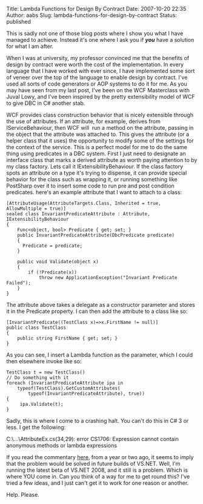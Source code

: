 Title: Lambda Functions for Design By Contract
Date: 2007-10-20 22:35
Author: aabs
Slug: lambda-functions-for-design-by-contract
Status: published

This is sadly not one of those blog posts where I show you what I have managed to achieve. Instead it's one where I ask you if ***you*** have a solution for what I am after.

When I was at university, my professor convinced me that the benefits of design by contract were worth the cost of the implementation. In every language that I have worked with ever since, I have implemented some sort of veneer over the top of the language to enable design by contract. I've used all sorts of code generators or AOP systems to do it for me. As you may have seen from my last post, I've been on the WCF Masterclass with Juval Lowy, and I've been inspired by the pretty extensibility model of WCF to give DBC in C\# another stab.

WCF provides class construction behavior that is nicely extensible through the use of attributes. If an attribute, for example, derives from IServiceBehaviour, then WCF will  run a method on the attribute, passing in the object that the attribute was attached to. This gives the attribute (or a helper class that it uses) the opportunity to modify some of the settings for the context of the service. This is a perfect model for me to do the same thing using predicates in a DBC system. First I just need to designate an interface class that marks a derived attribute as worth paying attention to by my class factory. Lets call it IExtensibilityBehaviour. If the class factory spots an attribute on a type it's trying to dispense, it can provide special behavior for the class such as wrapping it, or running something like PostSharp over it to insert some code to run pre and post condition predicates. here's an example attribute that I want to attach to a class:

    [AttributeUsage(AttributeTargets.Class, Inherited = true, AllowMultiple = true)]
    sealed class InvariantPredicateAttribute : Attribute, IExtensibilityBehaviour
    {
        Func<object, bool> Predicate { get; set; }
        public InvariantPredicateAttribute(DbcPredicate predicate)
        {
          Predicate = predicate;
        }

        public void Validate(object x)
        {
            if (!Predicate(x)) 
                throw new ApplicationException("Invariant Predicate Failed");
        }
    }

The attribute above takes a delegate as a constructor parameter and stores it in the Predicate property. I can then add the attribute to a class like so:

    [InvariantPredicate((TestClass x)=>x.FirstName != null)]
    public class TestClass
    {
        public string FirstName { get; set; }
    }

As you can see, I insert a Lambda function as the parameter, which I could then elsewhere invoke like so:

    TestClass t = new TestClass()
    // Do something with it
    foreach (InvariantPredicateAttribute ipa in 
        typeof(TestClass).GetCustomAttributes(
            typeof(InvariantPredicateAttribute), true))
    {
         ipa.Validate(t);
    }

Sadly, this is where I come to a crashing halt. You can't do this in C\# 3 or less. I get the following:

C:\\...\\AttributeEx.cs(34,29): error CS1706: Expression cannot contain anonymous methods or lambda expressions

[](http://11011.net/software/vspaste)If you read the commentary [here](https://connect.microsoft.com/VisualStudio/feedback/ViewFeedback.aspx?FeedbackID=91383), from a year or two ago, it seems to imply that the problem would be solved in future builds of VS.NET. Well, I'm running the latest beta of VS.NET 2008, and it still is a problem. Which is where YOU come in. Can you think of a way for me to get round this? I've tried a few ideas, and I just can't get it to work for one reason or another.

Help. Please.
